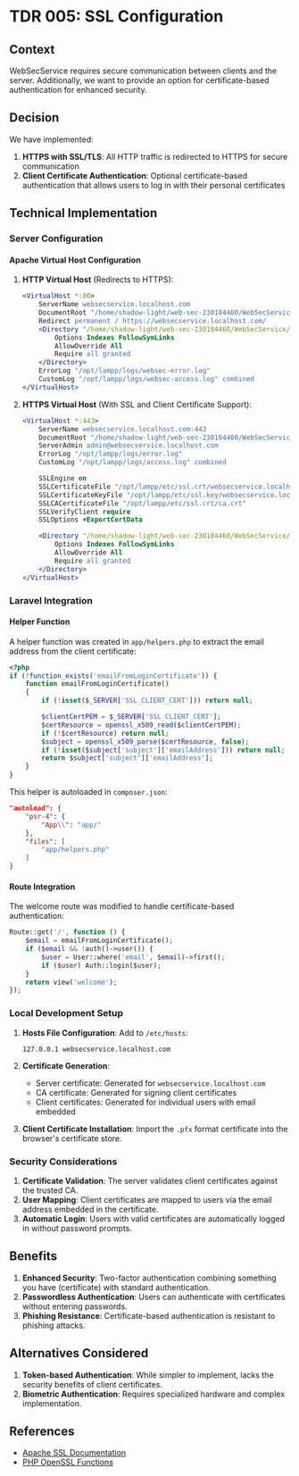 # TDR 005: SSL Configuration

## Context

WebSecService requires secure communication between clients and the server. Additionally, we want to provide an option for certificate-based authentication for enhanced security.

## Decision

We have implemented:

1. **HTTPS with SSL/TLS**: All HTTP traffic is redirected to HTTPS for secure communication
2. **Client Certificate Authentication**: Optional certificate-based authentication that allows users to log in with their personal certificates

## Technical Implementation

### Server Configuration

#### Apache Virtual Host Configuration

1. **HTTP Virtual Host** (Redirects to HTTPS):
   ```apache
   <VirtualHost *:80>
       ServerName websecservice.localhost.com
       DocumentRoot "/home/shadow-light/web-sec-230104460/WebSecService/public"
       Redirect permanent / https://websecservice.localhost.com/
       <Directory "/home/shadow-light/web-sec-230104460/WebSecService/public">
           Options Indexes FollowSymLinks
           AllowOverride All
           Require all granted
       </Directory>
       ErrorLog "/opt/lampp/logs/websec-error.log"
       CustomLog "/opt/lampp/logs/websec-access.log" combined
   </VirtualHost>
   ```

2. **HTTPS Virtual Host** (With SSL and Client Certificate Support):
   ```apache
   <VirtualHost *:443>
       ServerName websecservice.localhost.com:443
       DocumentRoot "/home/shadow-light/web-sec-230104460/WebSecService/public"
       ServerAdmin admin@websecservice.localhost.com
       ErrorLog "/opt/lampp/logs/error.log"
       CustomLog "/opt/lampp/logs/access.log" combined

       SSLEngine on
       SSLCertificateFile "/opt/lampp/etc/ssl.crt/websecservice.localhost.com.crt"
       SSLCertificateKeyFile "/opt/lampp/etc/ssl.key/websecservice.localhost.com.key"
       SSLCACertificateFile "/opt/lampp/etc/ssl.crt/ca.crt"
       SSLVerifyClient require
       SSLOptions +ExportCertData

       <Directory "/home/shadow-light/web-sec-230104460/WebSecService/public">
           Options Indexes FollowSymLinks
           AllowOverride All
           Require all granted
       </Directory>
   </VirtualHost>
   ```

### Laravel Integration

#### Helper Function

A helper function was created in `app/helpers.php` to extract the email address from the client certificate:

```php
<?php
if (!function_exists('emailFromLoginCertificate')) {
    function emailFromLoginCertificate()
    {
        if (!isset($_SERVER['SSL_CLIENT_CERT'])) return null;

        $clientCertPEM = $_SERVER['SSL_CLIENT_CERT'];
        $certResource = openssl_x509_read($clientCertPEM);
        if (!$certResource) return null;
        $subject = openssl_x509_parse($certResource, false);
        if (!isset($subject['subject']['emailAddress'])) return null;
        return $subject['subject']['emailAddress'];
    }
}
```

This helper is autoloaded in `composer.json`:

```json
"autoload": {
    "psr-4": {
        "App\\": "app/"
    },
    "files": [
        "app/helpers.php"
    ]
}
```

#### Route Integration

The welcome route was modified to handle certificate-based authentication:

```php
Route::get('/', function () {
    $email = emailFromLoginCertificate();
    if ($email && !auth()->user()) {
        $user = User::where('email', $email)->first();
        if ($user) Auth::login($user);
    }
    return view('welcome');
});
```

### Local Development Setup

1. **Hosts File Configuration**:
   Add to `/etc/hosts`:
   ```
   127.0.0.1 websecservice.localhost.com
   ```

2. **Certificate Generation**:
   - Server certificate: Generated for `websecservice.localhost.com`
   - CA certificate: Generated for signing client certificates
   - Client certificates: Generated for individual users with email embedded

3. **Client Certificate Installation**:
   Import the `.pfx` format certificate into the browser's certificate store.

### Security Considerations

1. **Certificate Validation**: The server validates client certificates against the trusted CA.
2. **User Mapping**: Client certificates are mapped to users via the email address embedded in the certificate.
3. **Automatic Login**: Users with valid certificates are automatically logged in without password prompts.

## Benefits

1. **Enhanced Security**: Two-factor authentication combining something you have (certificate) with standard authentication.
2. **Passwordless Authentication**: Users can authenticate with certificates without entering passwords.
3. **Phishing Resistance**: Certificate-based authentication is resistant to phishing attacks.

## Alternatives Considered

1. **Token-based Authentication**: While simpler to implement, lacks the security benefits of client certificates.
2. **Biometric Authentication**: Requires specialized hardware and complex implementation.

## References

- [Apache SSL Documentation](https://httpd.apache.org/docs/2.4/ssl/ssl_howto.html)
- [PHP OpenSSL Functions](https://www.php.net/manual/en/ref.openssl.php)
